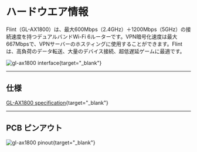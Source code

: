# ハードウエア情報

Flint（GL-AX1800）は、最大600Mbps（2.4GHz）＋1200Mbps（5GHz）の接続速度を持つデュアルバンドWi-Fi 6ルーターです。VPN暗号化速度は最大667Mbpsで、VPNサーバーのホスティングに使用することができます。Flintは、高負荷のデータ転送、大量のデバイス接続、超低遅延ゲームに最適です。

![gl-ax1800 interface](https://static.gl-inet.com/docs/router/en/4/user_guide/gl-ax1800/hardware_info/gl-ax1800_interface.jpg){target="_blank"}

---

## 仕様

[GL-AX1800 specification](https://www.gl-inet.com/products/gl-ax1800/#specs){target="_blank"}

---

## PCB ピンアウト

![gl-ax1800 pinout](https://static.gl-inet.com/docs/router/en/4/user_guide/gl-ax1800/hardware_info/gl-ax1800_pinout.jpg){target="_blank"}
